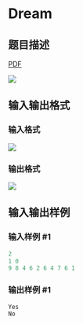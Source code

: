 # Dream

## 题目描述

[problemUrl]: https://uva.onlinejudge.org/index.php?option=com_onlinejudge&Itemid=8&category=26&page=show_problem&problem=2409

[PDF](https://uva.onlinejudge.org/external/114/p11414.pdf)

![](https://cdn.luogu.com.cn/upload/vjudge_pic/UVA11414/56126ffea3c121a040a6f0415620859600a82acb.png)

## 输入输出格式

### 输入格式

![](https://cdn.luogu.com.cn/upload/vjudge_pic/UVA11414/bd96f2d2df571fb27e0a81b35cfab6aba1364b1b.png)

### 输出格式

![](https://cdn.luogu.com.cn/upload/vjudge_pic/UVA11414/2e73b121ed7df9dcf546cafb1b06289e72a284f9.png)

## 输入输出样例

### 输入样例 #1

```cpp
2
1 0
9 8 4 6 2 6 4 7 6 1
```


### 输出样例 #1

```cpp
Yes
No
```


